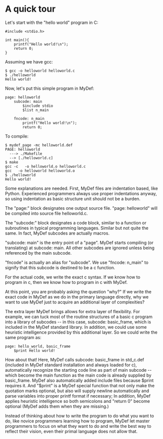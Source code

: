 # A quick tour

Let's start with the "hello world" program in C:

    #include <stdio.h>
    
    int main(){
        printf("Hello world!\n");
        return 0;
    }

Assuming we have gcc:
    
    $ gcc -o helloworld helloworld.c
    $ ./helloworld
    Hello world!

Now, let's put this simple program in MyDef:

    page: helloworld
        subcode: main
            $include stdio
            $list n_main
            
        fncode: n_main
            printf("Hello world!\n");
            return 0;

To compile:

    $ mydef_page -mc helloworld.def
    PAGE: helloworld
      ---> ./Makefile
      --> [./helloworld.c]
    $ make
    gcc -c   -o helloworld.o helloworld.c
    gcc   -o helloworld helloworld.o
    $ ./helloworld
    Hello world!

Some explanations are needed. First, MyDef files are indentation based, like Python. Experienced programmers always use proper indentations anyway, so using indentation as basic structure unit should not be a burden.

The "page:" block designates one output source file. "page: helloworld" will be compiled into source file helloworld.c. 

The "subcode:" block designates a code block, similar to a function or subroutines in typical programming languages. Similar but not quite the same. In fact, MyDef subcodes are actually macros.

"subcode: main" is the entry point of a "page". MyDef starts compiling (or translating) at subcode: main. All other subcodes are ignored unless being referenced by the main subcode. 

"fncode" is actually an alias for "subcode". We use "fncode: n_main" to signify that this subcode is destined to be a c function.

For the actual code, we write the exact c syntax. If we know how to program in c, then we know how to program in c with MyDef.

At this point, you are probably asking the question "why?" If we write the exact code in MyDef as we do in the primary language directly, why we want to use MyDef just to acquire an additional layer of complexities?

The extra layer MyDef brings allows for extra layer of flexibility. For example, we can tuck most of the routine structures of a basic c program into a library of subcodes -- in this case, subcode: basic_frame, which is included in the MyDef standard library. In addition, we could use some heuristic intelligence provided by this additional layer. So we could write the same program as:

    page: hello_world, basic_frame
        $print Hello world!
            
How about that! Here, MyDef calls subcode: basic_frame in std_c.def (included in MyDef standard installation and always loaded for c), automatically recognize the starting code line as part of main subcode -- which become the main function as the main code is already supplied by basic_frame. MyDef also automatically added include files because $print requires it. And "$print" is a MyDef special function that not only make the quotation marks optional, but also will supply newline automatically and parse variables into proper printf format if necessary; In addition, MyDef applies heuristic intelligence so both semicolons and "return 0" become optional (MyDef adds them when they are missing.)

Instead of thinking about how to write the program to do what you want to do, like novice programmers learning how to program, MyDef let master programmers to focus on what they want to do and write the best way to reflect their vision, even their primal language does not allow that.

